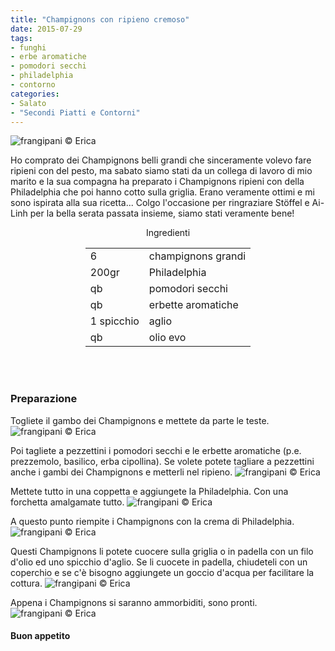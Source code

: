 ```yaml
---
title: "Champignons con ripieno cremoso"
date: 2015-07-29
tags:
- funghi
- erbe aromatiche
- pomodori secchi
- philadelphia
- contorno
categories:
- Salato
- "Secondi Piatti e Contorni"
---
```

![](header.jpg "frangipani © Erica")

Ho comprato dei Champignons belli grandi che sinceramente volevo fare ripieni con del pesto, ma sabato siamo stati da un collega di lavoro di mio marito e la sua compagna ha preparato i Champignons ripieni con della Philadelphia che poi hanno cotto sulla griglia. Erano veramente ottimi e mi sono ispirata alla sua ricetta... Colgo l'occasione per ringraziare Stöffel e Ai-Linh per la bella serata passata insieme, siamo stati veramente bene!


<div id="wrapper" style="text-align: center">    
  <div id="yourdiv" style="display: inline-block;">
    <div class="ingredients">
      <div class="ingredients-title">Ingredienti</div>
      <table>
        <tbody>
          <tr>
            <td>6</td>
            <td>champignons grandi</td>
          </tr>
          <tr>
            <td>200gr</td>
            <td>Philadelphia</td>
          </tr>
          <tr>
            <td>qb</td>
            <td>pomodori secchi</td>
          </tr>
          <tr>
            <td>qb</td>
            <td>erbette aromatiche</td>
          </tr>
          <tr>
            <td>1 spicchio</td>
            <td>aglio</td>
          </tr>
          <tr>
            <td>qb</td>
            <td>olio evo</td>
          </tr>
        </tbody>
      </table>
      <br></br>
    </div>
  </div>
</div>


<h3>
  <font color="grey">
    <i class="fa fa-cogs"></i>
  </font> Preparazione
</h3>

Togliete il gambo dei Champignons e mettete da parte le teste.
![](funghi.jpg "frangipani © Erica")

Poi tagliete a pezzettini i pomodori secchi e le erbette aromatiche (p.e. prezzemolo, basilico, erba cipollina). Se volete potete tagliare a pezzettini anche i gambi dei Champignons e metterli nel ripieno.
![](erbette.jpg "frangipani © Erica")

Mettete tutto in una coppetta e aggiungete la Philadelphia. Con una forchetta amalgamate tutto.
![](ripieno.jpg "frangipani © Erica")

A questo punto riempite i Champignons con la crema di Philadelphia.
![](ripieni.jpg "frangipani © Erica")

Questi Champignons li potete cuocere sulla griglia o in padella con un filo d'olio ed uno spicchio d'aglio. Se li cuocete in padella, chiudeteli con un coperchio e se c'è bisogno aggiungete un goccio d'acqua per facilitare la cottura. 
![](padella.jpg "frangipani © Erica")

Appena i Champignons si saranno ammorbiditi, sono pronti.
![](risultato.jpg "frangipani © Erica")


<h4>Buon appetito
  <font color="red">
    <i class="fa fa-smile-o"></i>
  </font>
</h4>